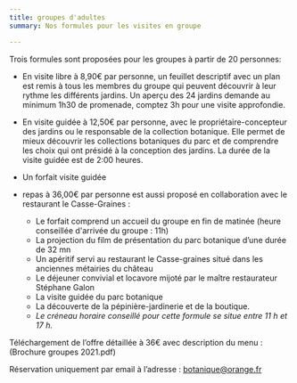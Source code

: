 ```yaml
---
title: groupes d'adultes
summary: Nos formules pour les visites en groupe

---
```

Trois formules sont proposées pour les groupes à partir de 20 personnes:

- En visite libre à 8,90€ par personne, un feuillet descriptif avec un plan est remis à tous les membres du groupe qui peuvent découvrir à leur rythme les différents jardins. Un aperçu des 24 jardins demande au minimum 1h30 de promenade, comptez 3h pour une visite approfondie.

- En visite guidée à 12,50€ par personne, avec le propriétaire-concepteur des jardins ou le responsable de la collection botanique. Elle permet de mieux découvrir les collections botaniques du parc et de comprendre les choix qui ont présidé à la conception des jardins. La durée de la visite guidée est de 2:00 heures.

- Un forfait visite guidée

- repas à 36,00€ par personne est aussi proposé en collaboration avec le restaurant le Casse-Graines :

  - Le forfait comprend un accueil du groupe en fin de matinée (heure conseillée d'arrivée du groupe : 11h)
  - La projection du film de présentation du parc botanique d’une durée de 32 mn
  - Un apéritif servi au restaurant le Casse-graines situé dans les anciennes métairies du château
  - Le déjeuner convivial et locavore mijoté par le maître restaurateur Stéphane Galon
  - La visite guidée du parc botanique
  - La découverte de la pépinière-jardinerie et de la boutique.
  - _Le créneau horaire conseillé pour cette formule se situe entre 11 h et 17 h._

Téléchargement de l’offre détaillée à 36€ avec description du menu : (Brochure groupes 2021.pdf)

Réservation uniquement par email à l’adresse : botanique@orange.fr
